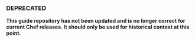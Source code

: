 ### DEPRECATED
**This guide repository has not been updated and is no longer correct for current Chef releases. It should only be used for historical context at this point.**
